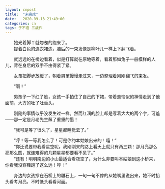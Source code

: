 ```yaml
---
layout: cnpost
title:  "未完成"
date:   2020-09-13 21:49:00
categories: cn
tags: 子不语 三歳作
---
```



&emsp;&emsp;她光着脚丫就匆匆的跑来了。<br>
&emsp;&emsp;提着白色的连衣裙边，脑后的一束发像是柳叶儿一样上下翻飞着。

&emsp;&emsp;就远远的在桥边看着，似是打算就在原地等着，看着那如兔子一般模样的人儿，背在身后的双手不由得紧了紧。

&emsp;&emsp;女孩把脚步放缓了，朝着男孩慢慢走过来，一边整理着刚刚翻飞的束发。

&emsp;&emsp;“啊！”

&emsp;&emsp;男孩子一下红了脸，女孩一手拍住了自己的下裙，带着羞恼似的神情走到了他面前，大方的吐了吐舌头。

&emsp;&emsp;刚刚的事情似乎没发生过一样。然而红润的脸上却是写着大大的两个字，可羞——那一定是月老先生蘸了重重的墨！

&emsp;&emsp;“我可是等了很久了，星星都睡觉去了。”

&emsp;&emsp;“哼！等一等我怎么了！可是你约本姑娘出来的！嘻！”<br>
&emsp;&emsp;“你还说要带我看星空呢，我刚刚来的路上看天上就只有两三颗！那月亮那么亮那么圆，就连难得的几颗星星都要看不见了。”<br>
&emsp;&emsp;“还有！明明南边的小山最适合看夜空了，为什么非要叫本姑娘到这小桥来，你看我没穿鞋跑了这么远！哼！”

&emsp;&emsp;身边的女孩撑在石桥上的雕石上，一句一句不停的从她嘴里说出来，她不时抬头看考月亮，不时低头看看河面。

